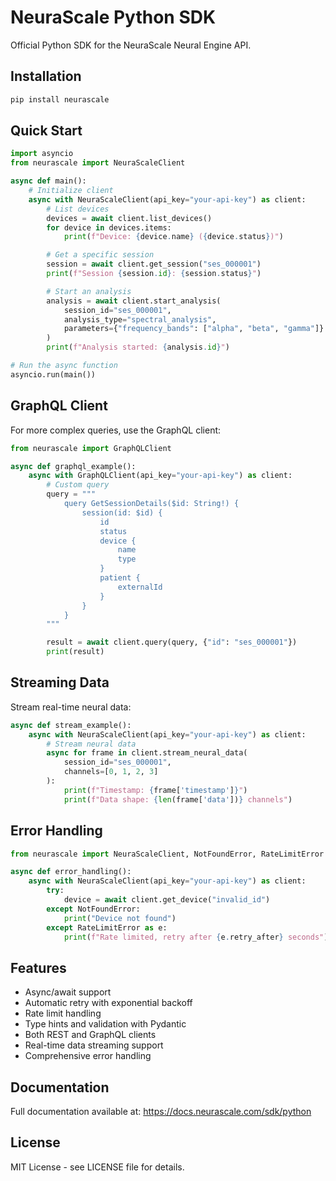 # NeuraScale Python SDK

Official Python SDK for the NeuraScale Neural Engine API.

## Installation

```bash
pip install neurascale
```

## Quick Start

```python
import asyncio
from neurascale import NeuraScaleClient

async def main():
    # Initialize client
    async with NeuraScaleClient(api_key="your-api-key") as client:
        # List devices
        devices = await client.list_devices()
        for device in devices.items:
            print(f"Device: {device.name} ({device.status})")

        # Get a specific session
        session = await client.get_session("ses_000001")
        print(f"Session {session.id}: {session.status}")

        # Start an analysis
        analysis = await client.start_analysis(
            session_id="ses_000001",
            analysis_type="spectral_analysis",
            parameters={"frequency_bands": ["alpha", "beta", "gamma"]}
        )
        print(f"Analysis started: {analysis.id}")

# Run the async function
asyncio.run(main())
```

## GraphQL Client

For more complex queries, use the GraphQL client:

```python
from neurascale import GraphQLClient

async def graphql_example():
    async with GraphQLClient(api_key="your-api-key") as client:
        # Custom query
        query = """
            query GetSessionDetails($id: String!) {
                session(id: $id) {
                    id
                    status
                    device {
                        name
                        type
                    }
                    patient {
                        externalId
                    }
                }
            }
        """

        result = await client.query(query, {"id": "ses_000001"})
        print(result)
```

## Streaming Data

Stream real-time neural data:

```python
async def stream_example():
    async with NeuraScaleClient(api_key="your-api-key") as client:
        # Stream neural data
        async for frame in client.stream_neural_data(
            session_id="ses_000001",
            channels=[0, 1, 2, 3]
        ):
            print(f"Timestamp: {frame['timestamp']}")
            print(f"Data shape: {len(frame['data'])} channels")
```

## Error Handling

```python
from neurascale import NeuraScaleClient, NotFoundError, RateLimitError

async def error_handling():
    async with NeuraScaleClient(api_key="your-api-key") as client:
        try:
            device = await client.get_device("invalid_id")
        except NotFoundError:
            print("Device not found")
        except RateLimitError as e:
            print(f"Rate limited, retry after {e.retry_after} seconds")
```

## Features

- Async/await support
- Automatic retry with exponential backoff
- Rate limit handling
- Type hints and validation with Pydantic
- Both REST and GraphQL clients
- Real-time data streaming support
- Comprehensive error handling

## Documentation

Full documentation available at: https://docs.neurascale.com/sdk/python

## License

MIT License - see LICENSE file for details.
